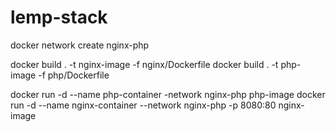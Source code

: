 # lemp-stack

docker network create nginx-php

docker build . -t nginx-image -f nginx/Dockerfile
docker build . -t php-image -f php/Dockerfile


docker run -d --name php-container -network nginx-php php-image
docker run -d --name nginx-container --network nginx-php -p 8080:80 nginx-image


